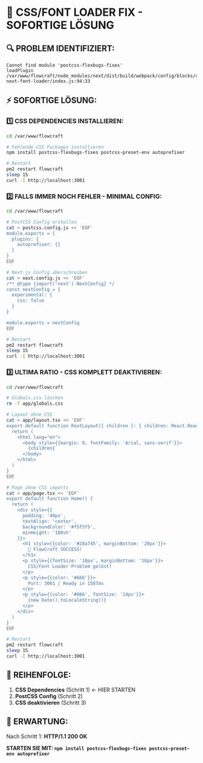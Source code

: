 # 🎯 CSS/FONT LOADER FIX - SOFORTIGE LÖSUNG

## 🔍 **PROBLEM IDENTIFIZIERT:**
```
Cannot find module 'postcss-flexbugs-fixes'
loadPlugin /var/www/flowcraft/node_modules/next/dist/build/webpack/config/blocks/css/plugins.js:53:32
next-font-loader/index.js:94:33
```

## ⚡ **SOFORTIGE LÖSUNG:**

### **1️⃣ CSS DEPENDENCIES INSTALLIEREN:**
```bash
cd /var/www/flowcraft

# Fehlende CSS Packages installieren
npm install postcss-flexbugs-fixes postcss-preset-env autoprefixer

# Restart
pm2 restart flowcraft
sleep 15
curl -I http://localhost:3001
```

### **2️⃣ FALLS IMMER NOCH FEHLER - MINIMAL CONFIG:**
```bash
cd /var/www/flowcraft

# PostCSS Config erstellen
cat > postcss.config.js << 'EOF'
module.exports = {
  plugins: {
    autoprefixer: {}
  }
}
EOF

# Next.js Config überschreiben
cat > next.config.js << 'EOF'
/** @type {import('next').NextConfig} */
const nextConfig = {
  experimental: {
    css: false
  }
}

module.exports = nextConfig
EOF

# Restart
pm2 restart flowcraft
sleep 15
curl -I http://localhost:3001
```

### **3️⃣ ULTIMA RATIO - CSS KOMPLETT DEAKTIVIEREN:**
```bash
cd /var/www/flowcraft

# Globals.css löschen
rm -f app/globals.css

# Layout ohne CSS
cat > app/layout.tsx << 'EOF'
export default function RootLayout({ children }: { children: React.ReactNode }) {
  return (
    <html lang="en">
      <body style={{margin: 0, fontFamily: 'Arial, sans-serif'}}>
        {children}
      </body>
    </html>
  )
}
EOF

# Page ohne CSS imports
cat > app/page.tsx << 'EOF'
export default function Home() {
  return (
    <div style={{
      padding: '40px', 
      textAlign: 'center',
      backgroundColor: '#f5f5f5',
      minHeight: '100vh'
    }}>
      <h1 style={{color: '#28a745', marginBottom: '20px'}}>
        🎉 FlowCraft SUCCESS!
      </h1>
      <p style={{fontSize: '18px', marginBottom: '10px'}}>
        CSS/Font Loader Problem gelöst!
      </p>
      <p style={{color: '#666'}}>
        Port: 3001 | Ready in 1587ms
      </p>
      <p style={{color: '#666', fontSize: '14px'}}>
        {new Date().toLocaleString()}
      </p>
    </div>
  )
}
EOF

# Restart
pm2 restart flowcraft
sleep 15
curl -I http://localhost:3001
```

## 🎯 **REIHENFOLGE:**
1. **CSS Dependencies** (Schritt 1) ← HIER STARTEN
2. **PostCSS Config** (Schritt 2)
3. **CSS deaktivieren** (Schritt 3)

## 🚀 **ERWARTUNG:**
Nach Schritt 1: **HTTP/1.1 200 OK**

**STARTEN SIE MIT: `npm install postcss-flexbugs-fixes postcss-preset-env autoprefixer`**

